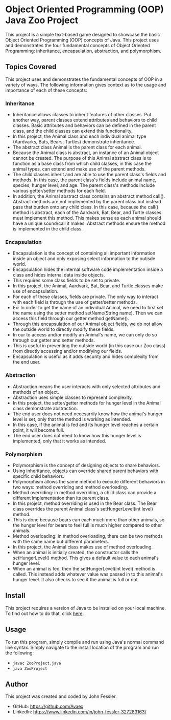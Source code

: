 # Object Oriented Programming (OOP) Java Zoo Project
This project is a simple text-based game designed to showcase the basic Object Oriented Programming (OOP) concepts of Java. This project uses and demonstrates 
the four fundamental concepts of Object Oriented Programming: inheritance, encapsulation, abstraction, and polymorphism.

## Topics Covered
This project uses and demonstrates the fundamental concepts of OOP in a variety of ways. The following information gives context as to the usage and importance of each
of these concepts:

### Inheritance
- Inheritance allows classes to inherit features of other classes. Put another way, parent classes extend attributes and behaviors to child classes. Basic attributes
and behaviors can be defined in the parent class, and the child classes can extend this functionality.
- In this project, the Animal class and each individual animal type (Aardvarks, Bats, Bears, Turtles) demonstrate inheritance.
- The abstract class Animal is the parent class for each animal.
- Because the Animal class is abstract, an instance of an Animal object cannot be created. The purpose of this Animal abstract class is to function as a base class
from which child classes, in this case the animal types, can extend and make use of the parent methods. 
- The child classes inherit and are able to use the parent class's fields and methods. In this case, the parent class's fields include animal name, species, hunger level, 
and age. The parent class's methods include various getter/setter methods for each field. 
- In addition, the Animal abstract class contains an abstract method call(). Abstract methods are not implemented by the parent class but instead pass that burden onto
any child class. In this case, because the call() method is abstract, each of the Aardvark, Bat, Bear, and Turtle classes must implement this method. This makes sense
as each animal should have a unique sound/call it makes. Abstract methods ensure the method is implemented in the child class. 

### Encapsulation
- Encapsulation is the concept of containing all important information inside an object and only exposing select information to the outisde world.
- Encapsulation hides the internal software code implementation inside a class and hides internal data inside objects. 
- This requires some class fields to be set to private. 
- In this project, the Animal, Aardvark, Bat, Bear, and Turtle classes make use of encapsulation.
- For each of these classes, fields are private. The only way to interact with each field is through the use of getter/setter methods.
- Ex: In order to get the name of an individual Animal, we need to first set the name using the setter method setName(String name). Then we can access this field 
through our getter method getName(). 
- Through this encapsulation of our Animal object fields, we do not allow the outside world to directly modify these fields.
- In our to access and/or modify an Animal's name, we can only do so through our getter and setter methods. 
- This is useful in preventing the outside world (in this case our Zoo class) from directly accessing and/or modifying our fields.
- Encapsulation is useful as it adds security and hides complexity from the end user.

### Abstraction
- Abstraction means the user interacts with only selected attributes and methods of an object. 
- Abstraction uses simple classes to represent complexity.
- In this project, the setter/getter methods for hunger level in the Animal class demonstrate abstraction.
- The end user does not need necesarrily know how the animal's hunger level is set, only that the method is working as intended.
- In this case, if the animal is fed and its hunger level reaches a certain point, it will become full. 
- The end user does not need to know how this hunger level is implemented, only that it works as intended.

### Polymorphism
- Polymorphism is the concept of designing objects to share behaviors. 
- Using inheritance, objects can override shared parent behaviors with specific child behaviors.
- Polymorphism allows the same method to execute different behaviors in two ways: method overriding and method overloading.
- Method overriding: in method overriding, a child class can provide a different implementation than its parent class.
- In this project, method overriding is used in the Bear class. The Bear class overrides the parent Animal class's setHungerLevel(int level) method. 
- This is done because bears can each much more than other animals, so the hunger level for bears to feel full is much higher compared to other animals.
- Method overloading: in method overloading, there can be two methods with the same name but different parameters. 
- In this project, the Animal class makes use of method overloading.
- When an animal is initially created, the constructor calls the setHungerLevel() method. This gives a default value to each animal's hunger level.
- When an animal is fed, then the setHungerLevel(int level) method is called. This instead adds whatever value was passed in to this animal's hunger level. It also
checks to see if the animal is full or not.


## Install
This project requires a version of Java to be installed on your local machine. To find out how to do that, click [here](https://java.com/en/download/help/download_options.html).

## Usage
To run this program, simply compile and run using Java's normal command line syntax. Simply navigate to the install location of the program and run the following:
- `javac ZooProject.java`
- `java ZooProject`

## Author
This project was created and coded by John Fessler.
- GitHub: https://github.com/Avaex
- LinkedIn: https://www.linkedin.com/in/john-fessler-327283163/
